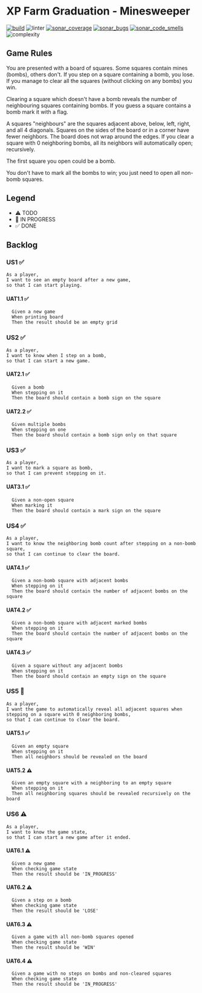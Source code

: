# XP Farm Graduation - Minesweeper

[![build](https://github.com/fanatixan-xpfarm/yellow-graduation/actions/workflows/ci.yml/badge.svg)](https://github.com/fanatixan-xpfarm/yellow-graduation/actions/workflows/ci.yml)
![linter](https://img.shields.io/endpoint?url=https://gist.githubusercontent.com/fanatixan/c5ba284f879ad720d7282c71ff5af767/raw/linter.json)
[![sonar_coverage](https://sonarcloud.io/api/project_badges/measure?project=fanatixan-xpfarm_yellow-graduation&metric=coverage)](https://sonarcloud.io/dashboard?id=fanatixan-xpfarm_yellow-graduation)
[![sonar_bugs](https://sonarcloud.io/api/project_badges/measure?project=fanatixan-xpfarm_yellow-graduation&metric=bugs)](https://sonarcloud.io/dashboard?id=fanatixan-xpfarm_yellow-graduation)
[![sonar_code_smells](https://sonarcloud.io/api/project_badges/measure?project=fanatixan-xpfarm_yellow-graduation&metric=code_smells)](https://sonarcloud.io/dashboard?id=fanatixan-xpfarm_yellow-graduation)
![complexity](https://img.shields.io/endpoint?url=https://gist.githubusercontent.com/fanatixan/c5ba284f879ad720d7282c71ff5af767/raw/complexity.json)

## Game Rules

You are presented with a board of squares. Some squares contain mines (bombs), others don't. If you step
on a square containing a bomb, you lose. If you manage to clear all the squares (without clicking on any
bombs) you win.

Clearing a square which doesn't have a bomb reveals the number of neighbouring squares containing bombs.
If you guess a square contains a bomb mark it with a flag.

A squares "neighbours" are the squares adjacent above, below, left, right, and all 4 diagonals. Squares on the
sides of the board or in a corner have fewer neighbors. The board does not wrap around the edges. If you
clear a square with 0 neighboring bombs, all its neighbors will automatically open; recursively.

The first square you open could be a bomb.

You don't have to mark all the bombs to win; you just need to open all non-bomb squares.

## Legend

- ⚠ TODO
- 🚧 IN PROGRESS
- ✅ DONE

## Backlog

### US1 ✅

```
As a player,
I want to see an empty board after a new game,
so that I can start playing.
```

#### UAT1.1 ✅

```
  Given a new game
  When printing board
  Then the result should be an empty grid
```

### US2 ✅

```
As a player,
I want to know when I step on a bomb,
so that I can start a new game.
```

#### UAT2.1 ✅

```
  Given a bomb
  When stepping on it
  Then the board should contain a bomb sign on the square
```

#### UAT2.2 ✅

```
  Given multiple bombs
  When stepping on one
  Then the board should contain a bomb sign only on that square
```

### US3 ✅

```
As a player,
I want to mark a square as bomb,
so that I can prevent stepping on it.
```

#### UAT3.1 ✅

```
  Given a non-open square
  When marking it
  Then the board should contain a mark sign on the square
```

### US4 ✅

```
As a player,
I want to know the neighboring bomb count after stepping on a non-bomb square,
so that I can continue to clear the board.
```

#### UAT4.1 ✅

```
  Given a non-bomb square with adjacent bombs
  When stepping on it
  Then the board should contain the number of adjacent bombs on the square
```

#### UAT4.2 ✅

```
  Given a non-bomb square with adjacent marked bombs
  When stepping on it
  Then the board should contain the number of adjacent bombs on the square
```

#### UAT4.3 ✅

```
  Given a square without any adjacent bombs
  When stepping on it
  Then the board should contain an empty sign on the square
```

### US5 🚧

```
As a player,
I want the game to automatically reveal all adjacent squares when stepping on a square with 0 neighboring bombs,
so that I can continue to clear the board.
```

#### UAT5.1 ✅

```
  Given an empty square
  When stepping on it
  Then all neighbors should be revealed on the board
```

#### UAT5.2 ⚠

```
  Given an empty square with a neighboring to an empty square
  When stepping on it
  Then all neighboring squares should be revealed recursively on the board
```

### US6 ⚠

```
As a player,
I want to know the game state,
so that I can start a new game after it ended.
```

#### UAT6.1 ⚠

```
  Given a new game
  When checking game state
  Then the result should be 'IN_PROGRESS'
```

#### UAT6.2 ⚠

```
  Given a step on a bomb
  When checking game state
  Then the result should be 'LOSE'
```

#### UAT6.3 ⚠

```
  Given a game with all non-bomb squares opened
  When checking game state
  Then the result should be 'WIN'
```

#### UAT6.4 ⚠

```
  Given a game with no steps on bombs and non-cleared squares
  When checking game state
  Then the result should be 'IN_PROGRESS'
```
